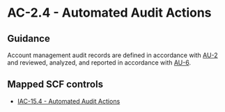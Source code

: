 # AC-2.4 - Automated Audit Actions
## Guidance
Account management audit records are defined in accordance with [AU-2](#au-2) and reviewed, analyzed, and reported in accordance with [AU-6](#au-6).
## Mapped SCF controls
- [IAC-15.4 - Automated Audit Actions](../scf/iac-154-automatedauditactions.md)